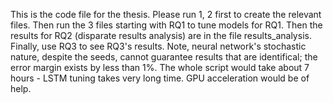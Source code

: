This is the code file for the thesis. Please run 1, 2 first to create the relevant files. Then run the 3 files starting with RQ1 to tune models for RQ1. Then the results for RQ2 (disparate results analysis) are in the file results_analysis. Finally, use RQ3 to see RQ3's results. Note, neural network's stochastic nature, despite the seeds, cannot guarantee results that are identifical; the error margin exists by less than 1%. The whole script would take about 7 hours - LSTM tuning takes very long time. GPU acceleration would be of help.

